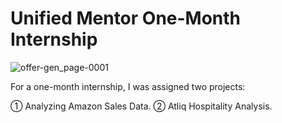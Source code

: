 # Unified Mentor One-Month Internship

![offer-gen_page-0001](https://github.com/Saquibtechlotraining/Unified-Mentor-Internship-Projects/assets/91885135/9048e8a5-5a91-40ce-97b0-baad8f85ac23)

For a one-month internship, I was assigned two projects:

① Analyzing Amazon Sales Data.
② Atliq Hospitality Analysis.

